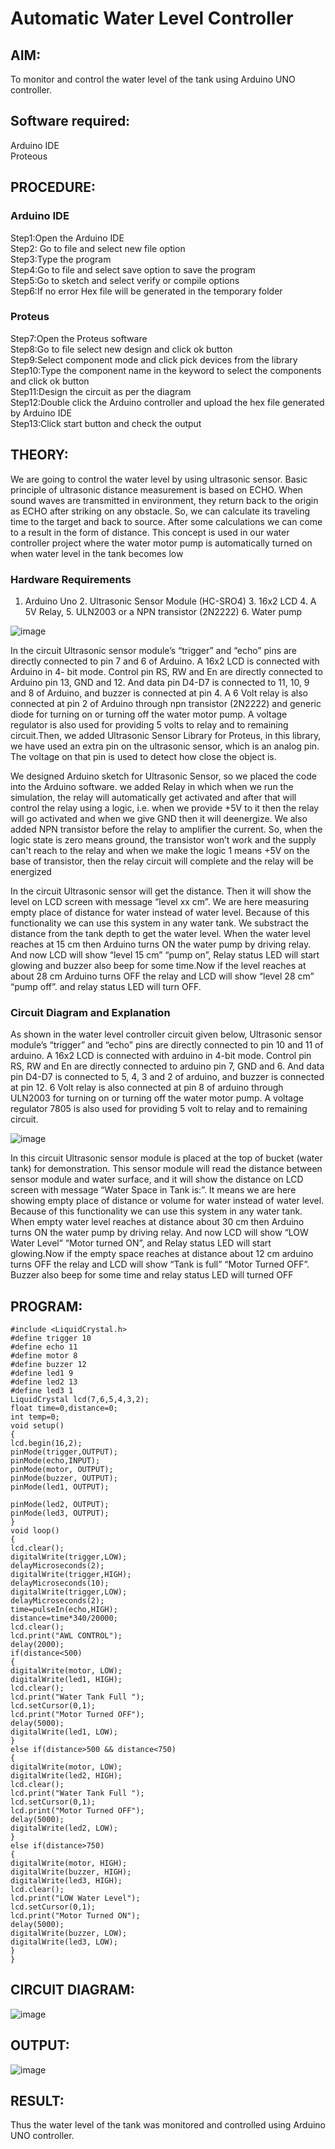 # Automatic Water Level Controller

##  AIM:
To monitor and control the water level of the tank using Arduino UNO controller.

## Software required:
Arduino IDE </br>
Proteous

## PROCEDURE:
### Arduino IDE
Step1:Open the Arduino IDE </br>
Step2: Go to file and select new file option </br>
Step3:Type the program </br>
Step4:Go to file and select save option to save the program </br>
Step5:Go to sketch and select verify or compile options </br>
Step6:If no error Hex file will be generated in the temporary folder </br>
### Proteus
Step7:Open the Proteus software </br>
Step8:Go to file select new design and click ok button </br>
Step9:Select component mode and click pick devices from the library </br>
Step10:Type the component name in the keyword to select the components and click ok button </br>
Step11:Design the circuit as per the diagram </br>
Step12:Double click the Arduino controller and upload the hex file generated by Arduino IDE </br>
Step13:Click start button and check the output

## THEORY:

We are going to control the water level by using ultrasonic sensor. Basic principle of ultrasonic distance measurement is based on ECHO. When sound waves are transmitted in environment, they return back to the origin as ECHO after striking on any obstacle. So, we can calculate its traveling time to the target and back to source. After some calculations we can come to a result in the form of distance. This concept is used in our water controller project where the water motor pump is automatically turned on when water level in the tank becomes low

### Hardware Requirements 

1. Arduino Uno 2. Ultrasonic Sensor Module (HC-SRO4) 3. 16x2 LCD 4. A 5V Relay, 5. ULN2003 or a NPN transistor (2N2222) 6. Water pump

![image](https://user-images.githubusercontent.com/71547910/235332412-e276fbff-58de-4684-94aa-8c753492c0b2.png)

In the circuit Ultrasonic sensor module’s “trigger” and “echo” pins are directly connected to pin 7 and 6 of Arduino. A 16x2 LCD is connected with Arduino in 4- bit mode. Control pin RS, RW and En are directly connected to Arduino pin 13, GND and 12. And data pin D4-D7 is connected to 11, 10, 9 and 8 of Arduino, and buzzer is connected at pin 4. A 6 Volt relay is also connected at pin 2 of Arduino through npn transistor (2N2222) and generic diode for turning on or turning off the water motor pump. A voltage regulator is also used for providing 5 volts to relay and to remaining circuit.Then, we added Ultrasonic Sensor Library for Proteus, in this library, we have used an extra pin on the ultrasonic sensor, which is an analog pin. The voltage on that pin is used to detect how close the object is.

We designed Arduino sketch for Ultrasonic Sensor, so we placed the code into the Arduino software. we added Relay in which when we run the simulation, the relay will automatically get activated and after that will control the relay using a logic, i.e. when we provide +5V to it then the relay will go activated and when we give GND then it will deenergize. We also added NPN transistor before the relay to amplifier the current. So, when the logic state is zero means ground, the transistor won’t work and the supply can't reach to the relay and when we make the logic 1 means +5V on the base of transistor, then the relay circuit will complete and the relay will be energized

In the circuit Ultrasonic sensor will get the distance. Then it will show the level on LCD screen with message “level xx cm”. We are here measuring empty place of distance for water instead of water level. Because of this functionality we can use this system in any water tank. We substract the distance from the tank depth to get the water level. When the water level reaches at 15 cm then Arduino turns ON the water pump by driving relay. And now LCD will show “level 15 cm” “pump on”, Relay status LED will start glowing and buzzer also beep for some time.Now if the level reaches at about 28 cm Arduino turns OFF the relay and LCD will show “level 28 cm” “pump off”. and relay status LED will turn OFF.

### Circuit Diagram and Explanation

As shown in the water level controller circuit given below, Ultrasonic sensor module’s “trigger” and “echo” pins are directly connected to pin 10 and 11 of arduino. A 16x2 LCD is connected with arduino in 4-bit mode. Control pin RS, RW and En are directly connected to arduino pin 7, GND and 6. And data pin D4-D7 is connected to 5, 4, 3 and 2 of arduino, and buzzer is connected at pin 12. 6 Volt relay is also connected at pin 8 of arduino through ULN2003 for turning on or turning off the water motor pump. A voltage regulator 7805 is also used for providing 5 volt to relay and to remaining circuit.

![image](https://user-images.githubusercontent.com/71547910/235332565-e4933960-e14f-4c34-8c21-240727a93f9c.png)

In this circuit Ultrasonic sensor module is placed at the top of bucket (water tank) for demonstration. This sensor module will read the distance between sensor module and water surface, and it will show the distance on LCD screen with message “Water Space in Tank is:”. It means we are here showing empty place of distance or volume for water instead of water level. Because of this functionality we can use this system in any water tank. When empty water level reaches at distance about 30 cm then Arduino turns ON the water pump by driving relay. And now LCD will show “LOW Water Level” “Motor turned ON”, and Relay status LED will start glowing.Now if the empty space reaches at distance about 12 cm arduino turns OFF the relay and LCD will show “Tank is full” “Motor Turned OFF”. Buzzer also beep for some time and relay status LED will turned OFF



## PROGRAM:
```
#include <LiquidCrystal.h>
#define trigger 10
#define echo 11
#define motor 8
#define buzzer 12
#define led1 9
#define led2 13
#define led3 1
LiquidCrystal lcd(7,6,5,4,3,2);
float time=0,distance=0;
int temp=0;
void setup()
{
lcd.begin(16,2);
pinMode(trigger,OUTPUT);
pinMode(echo,INPUT);
pinMode(motor, OUTPUT);
pinMode(buzzer, OUTPUT);
pinMode(led1, OUTPUT);

pinMode(led2, OUTPUT);
pinMode(led3, OUTPUT);
}
void loop()
{
lcd.clear();
digitalWrite(trigger,LOW);
delayMicroseconds(2);
digitalWrite(trigger,HIGH);
delayMicroseconds(10);
digitalWrite(trigger,LOW);
delayMicroseconds(2);
time=pulseIn(echo,HIGH);
distance=time*340/20000;
lcd.clear();
lcd.print("AWL CONTROL");
delay(2000);
if(distance<500)
{
digitalWrite(motor, LOW);
digitalWrite(led1, HIGH);
lcd.clear();
lcd.print("Water Tank Full ");
lcd.setCursor(0,1);
lcd.print("Motor Turned OFF");
delay(5000);
digitalWrite(led1, LOW);
}
else if(distance>500 && distance<750)
{
digitalWrite(motor, LOW);
digitalWrite(led2, HIGH);
lcd.clear();
lcd.print("Water Tank Full ");
lcd.setCursor(0,1);
lcd.print("Motor Turned OFF");
delay(5000);
digitalWrite(led2, LOW);
}
else if(distance>750)
{
digitalWrite(motor, HIGH);
digitalWrite(buzzer, HIGH);
digitalWrite(led3, HIGH);
lcd.clear();
lcd.print("LOW Water Level");
lcd.setCursor(0,1);
lcd.print("Motor Turned ON");
delay(5000);
digitalWrite(buzzer, LOW);
digitalWrite(led3, LOW);
}
}
```

## CIRCUIT DIAGRAM:
![image](https://github.com/Akalyaalex/Automatic-water-level-controller/assets/114275126/eede6596-970f-422f-81f6-500715b76e57)

## OUTPUT:
![image](https://github.com/Akalyaalex/Automatic-water-level-controller/assets/114275126/e78f1bc4-5e75-4006-8c25-2c1418fce0fa)

## RESULT:
Thus the water level of the tank was monitored and controlled using Arduino UNO controller.

